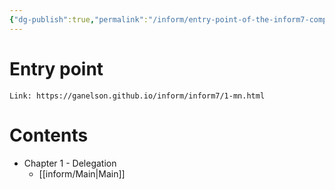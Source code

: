 ```yaml
---
{"dg-publish":true,"permalink":"/inform/entry-point-of-the-inform7-compiler/","dgHomeLink":true,"dgPassFrontmatter":false}
---
```


# Entry point
```ad-info
Link: https://ganelson.github.io/inform/inform7/1-mn.html
```

# Contents
- Chapter 1 - Delegation
	-  [[inform/Main|Main]]
